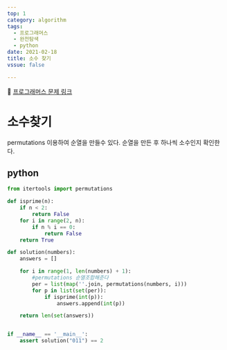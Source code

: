 ```yaml
---
top: 1
category: algorithm
tags:
  - 프로그래머스
  - 완전탐색
  - python
date: 2021-02-18
title: 소수 찾기
vssue: false

---
```

:link: [프로그래머스 문제 링크](https://programmers.co.kr/learn/courses/30/lessons/42839)
# 소수찾기
permutations 이용하여 순열을 만들수 있다.
순열을 만든 후 하나씩 소수인지 확인한다.

## python

```python
from itertools import permutations

def isprime(n):
    if n < 2:
        return False
    for i in range(2, n):
        if n % i == 0:
            return False
    return True

def solution(numbers):
    answers = []

    for i in range(1, len(numbers) + 1):
        #permutations 순열조합해준다
        per = list(map(''.join, permutations(numbers, i)))
        for p in list(set(per)):
            if isprime(int(p)):
                answers.append(int(p))

    return len(set(answers))


if __name__ == '__main__':
    assert solution("011") == 2
```

